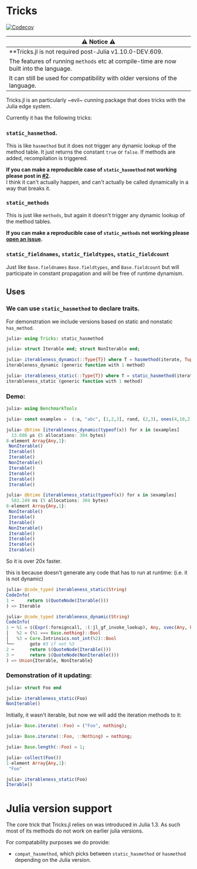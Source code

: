 # Tricks
<!--
[![Stable](https://img.shields.io/badge/docs-stable-blue.svg)](https://oxinabox.github.io/Tricks.jl/stable)
[![Dev](https://img.shields.io/badge/docs-dev-blue.svg)](https://oxinabox.github.io/Tricks.jl/dev)
-->
[![Codecov](https://codecov.io/gh/oxinabox/Tricks.jl/branch/master/graph/badge.svg)](https://codecov.io/gh/oxinabox/Tricks.jl)


| ⚠️ Notice ⚠️ |
| --- |
| **Tricks.jl is not required post-Julia v1.10.0-DEV.609. |
|The features of running `methods` etc at compile-time are now built into the language. |
| It can still be used for compatibility with older versions of the language. |


Tricks.jl is an particularly ~evil~ cunning package that does tricks with the Julia edge system.

Currently it has the following tricks:
### `static_hasmethod`.
This is like `hasmethod` but it does not trigger any dynamic lookup of the method table.
It just returns the constant `true` or `false`.
If methods are added, recompilation is triggered.

**If you can make a reproducible case of `static_hasmethod` not working please post in [#2](https://github.com/oxinabox/Tricks.jl/issues/2).**  
I think it can't actually happen, and can't actually be called dynamically in a way that breaks it.

### `static_methods`
This is just like `methods`, but again it doesn't trigger any dynamic lookup of the method tables.

**If you can make a reproducible case of `static_methods` not working please [open an issue](https://github.com/oxinabox/Tricks.jl/issues/).**  

### `static_fieldnames`, `static_fieldtypes`, `static_fieldcount`
Just like `Base.fieldnames` `Base.fieldtypes`, and `Base.fieldcount` but will participate in constant
propagation and will be free of runtime dynamism.


## Uses
### We can use `static_hasmethod` to declare traits.
For demonstration we include versions based on static and nonstatic `has_method`.
```jl
julia> using Tricks: static_hasmethod

julia> struct Iterable end; struct NonIterable end;

julia> iterableness_dynamic(::Type{T}) where T = hasmethod(iterate, Tuple{T}) ? Iterable() : NonIterable()
iterableness_dynamic (generic function with 1 method)

julia> iterableness_static(::Type{T}) where T = static_hasmethod(iterate, Tuple{T}) ? Iterable() : NonIterable()
iterableness_static (generic function with 1 method)
```

### Demo:
```jl
julia> using BenchmarkTools

julia> const examples =  (:a, "abc", [1,2,3], rand, (2,3), ones(4,10,2), 'a',  1:100);

julia> @btime [iterableness_dynamic(typeof(x)) for x in $examples]
  13.608 μs (5 allocations: 304 bytes)
8-element Array{Any,1}:
 NonIterable()
 Iterable()
 Iterable()
 NonIterable()
 Iterable()
 Iterable()
 Iterable()
 Iterable()

julia> @btime [iterableness_static(typeof(x)) for x in $examples]
  582.249 ns (5 allocations: 304 bytes)
8-element Array{Any,1}:
 NonIterable()
 Iterable()
 Iterable()
 NonIterable()
 Iterable()
 Iterable()
 Iterable()
 Iterable()
```

So it is over 20x faster.

this is because doesn't generate any code that has to run at runtime:
(i.e. it is not dynamic)
```jl
julia> @code_typed iterableness_static(String)
CodeInfo(
1 ─     return $(QuoteNode(Iterable()))
) => Iterable

julia> @code_typed iterableness_dynamic(String)
CodeInfo(
1 ─ %1 = $(Expr(:foreigncall, :(:jl_gf_invoke_lookup), Any, svec(Any, UInt64), 0, :(:ccall), Tuple{typeof(iterate),String}, 0xffffffffffffffff, 0xffffffffffffffff))::Any
│   %2 = (%1 === Base.nothing)::Bool
│   %3 = Core.Intrinsics.not_int(%2)::Bool
└──      goto #3 if not %3
2 ─      return $(QuoteNode(Iterable()))
3 ─      return $(QuoteNode(NonIterable()))
) => Union{Iterable, NonIterable}
```

### Demonstration of it updating:
```jl
julia> struct Foo end

julia> iterableness_static(Foo)
NonIterable()
```
Initially, it wasn't iterable,
but now we will add the iteration methods to it:

```jl
julia> Base.iterate(::Foo) = ("Foo", nothing);

julia> Base.iterate(::Foo, ::Nothing) = nothing;

julia> Base.length(::Foo) = 1;

julia> collect(Foo())
1-element Array{Any,1}:
 "Foo"

julia> iterableness_static(Foo)
Iterable()
```

# Julia version support
The core trick that Tricks.jl relies on was introduced in Julia 1.3.
As such most of its methods do not work on earlier julia versions.

For compatability purposes we do provide:
 - `compat_hasmethod`, which picks between `static_hasmethod` or `hasmethod` depending on the Julia version.

